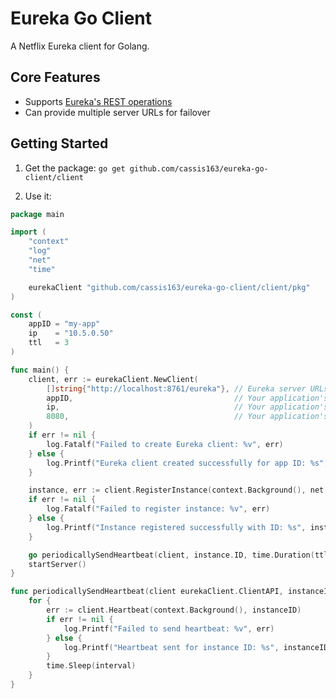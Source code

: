 # Eureka Go Client
A Netflix Eureka client for Golang.

## Core Features
* Supports [Eureka's REST operations](https://github.com/netflix/eureka/wiki/eureka-rest-operations)
* Can provide multiple server URLs for failover

## Getting Started
1. Get the package: `go get github.com/cassis163/eureka-go-client/client`

2. Use it:
```go
package main

import (
	"context"
	"log"
	"net"
	"time"

	eurekaClient "github.com/cassis163/eureka-go-client/client/pkg"
)

const (
	appID = "my-app"
	ip    = "10.5.0.50"
	ttl   = 3
)

func main() {
	client, err := eurekaClient.NewClient(
		[]string{"http://localhost:8761/eureka"}, // Eureka server URLs, multiple can be provided if failover is desired
		appID,                                    // Your application's ID
		ip,                                       // Your application's IP address
		8080,                                     // Your application's port
	)
	if err != nil {
		log.Fatalf("Failed to create Eureka client: %v", err)
	} else {
		log.Printf("Eureka client created successfully for app ID: %s", appID)
	}

	instance, err := client.RegisterInstance(context.Background(), net.ParseIP(ip), ttl, false)
	if err != nil {
		log.Fatalf("Failed to register instance: %v", err)
	} else {
		log.Printf("Instance registered successfully with ID: %s", instance.ID)
	}

	go periodicallySendHeartbeat(client, instance.ID, time.Duration(ttl)*time.Second)
	startServer()
}

func periodicallySendHeartbeat(client eurekaClient.ClientAPI, instanceID string, interval time.Duration) {
	for {
		err := client.Heartbeat(context.Background(), instanceID)
		if err != nil {
			log.Printf("Failed to send heartbeat: %v", err)
		} else {
			log.Printf("Heartbeat sent for instance ID: %s", instanceID)
		}
		time.Sleep(interval)
	}
}
```
